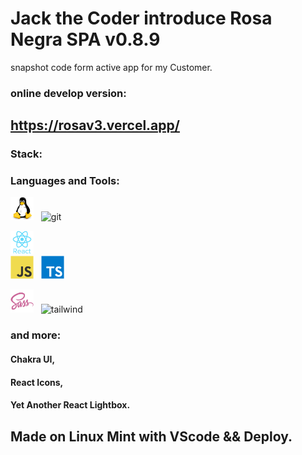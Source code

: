 # Jack the Coder introduce Rosa Negra SPA v0.8.9
snapshot code form active app for my Customer.

### online develop version: 

## https://rosav3.vercel.app/

### Stack: 

<h3 >Languages and Tools:</h3>
<p algin='left'> 
<img src="https://raw.githubusercontent.com/devicons/devicon/master/icons/linux/linux-original.svg" alt="linux" width="37" height="37"/>&nbsp;&nbsp; 
<img src="https://www.vectorlogo.zone/logos/git-scm/git-scm-icon.svg" alt="git" width="37" height="37"/><br/>

<img src="https://raw.githubusercontent.com/devicons/devicon/master/icons/react/react-original-wordmark.svg" alt="react" width="37" height="37"/>&nbsp;&nbsp;  
<img src="https://raw.githubusercontent.com/devicons/devicon/master/icons/javascript/javascript-original.svg" alt="javascript" width="37" height="37"/>&nbsp;&nbsp;
<img src="https://raw.githubusercontent.com/devicons/devicon/master/icons/typescript/typescript-original.svg" alt="typescript" width="37" height="37"/><br/>
 
 
 <img src="https://raw.githubusercontent.com/devicons/devicon/master/icons/sass/sass-original.svg" alt="sass" width="37" height="37"/>&nbsp;&nbsp; 
 <img src="https://www.vectorlogo.zone/logos/tailwindcss/tailwindcss-icon.svg" alt="tailwind" width="37" height="37"/><br/>
  
### and more:
#### Chakra UI, 
#### React Icons, 
#### Yet Another React Lightbox.

## Made on Linux Mint with VScode && Deploy.


